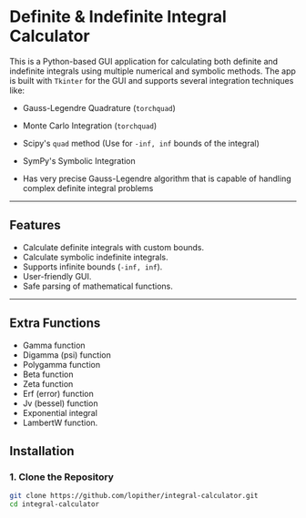 # Definite & Indefinite Integral Calculator

This is a Python-based GUI application for calculating both definite and indefinite integrals using multiple numerical and symbolic methods. The app is built with `Tkinter` for the GUI and supports several integration techniques like:

- Gauss-Legendre Quadrature (`torchquad`)
- Monte Carlo Integration (`torchquad`)
- Scipy's `quad` method (Use for `-inf, inf` bounds of the integral)
- SymPy's Symbolic Integration

- Has very precise Gauss-Legendre algorithm that is capable of handling complex definite integral problems
---

## Features

- Calculate definite integrals with custom bounds.
- Calculate symbolic indefinite integrals.
- Supports infinite bounds (`-inf, inf`).
- User-friendly GUI.
- Safe parsing of mathematical functions.
---

## Extra Functions

- Gamma function
-  Digamma (psi) function
-  Polygamma function
-  Beta function
-  Zeta function
-  Erf (error) function
-  Jv (bessel) function
-  Exponential integral
-  LambertW function.

## Installation

### 1. Clone the Repository
```bash
git clone https://github.com/lopither/integral-calculator.git
cd integral-calculator
